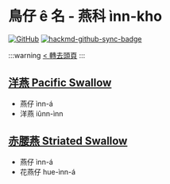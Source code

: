 # 鳥仔 ê 名 - 燕科 ìnn-kho

[![GitHub](https://img.shields.io/badge/GitHub-black?logo=github)](https://github.com/siansiansu/tsiau-a-e-mia)
[![hackmd-github-sync-badge](https://hackmd.io/v3lMQ0qCSdqo5i-8lmUX-w/badge)](https://hackmd.io/v3lMQ0qCSdqo5i-8lmUX-w)

:::warning
[< 轉去頭頁](https://hackmd.io/@siansiansu/Hy4VzNvha)
:::

## [洋燕 Pacific Swallow](https://www.instagram.com/p/CgZF3DevFML/)

- 燕仔 ìnn-á
- 洋燕 iûnn-ìnn

## [赤腰燕 Striated Swallow](https://www.instagram.com/p/CgOJXAKvWj4/)

- 燕仔 ìnn-á
- 花燕仔 hue-ìnn-á
